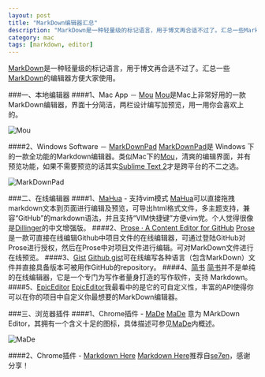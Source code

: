 ```yaml
---
layout: post
title: "MarkDown编辑器汇总"
description: "MarkDown是一种轻量级的标记语言，用于博文再合适不过了。汇总一些MarkDown的编辑器方便大家使用。"
category: mac
tags: [markdown, editor]
---
```

[MarkDown](http://markdown.tw/)是一种轻量级的标记语言，用于博文再合适不过了。汇总一些[MarkDown](http://markdown.tw/)的编辑器方便大家使用。

###一、本地编辑器
####1、Mac App － [Mou](http://mouapp.com/)
[Mou](http://mouapp.com/)是Mac上非常好用的一款MarkDown编辑器，界面十分简洁，两栏设计编写加预览，用一用你会喜欢上的。

![Mou](http://ww4.sinaimg.cn/mw690/713d9449jw1e4h6zdb2h9j20s60k60w5.jpg)

####2、Windows Software － [MarkDownPad](http://markdownpad.com/)
[MarkDownPad](http://markdownpad.com/)是 Windows 下的一款全功能的Markdown编辑器。类似Mac下的[Mou](http://mouapp.com/)，清爽的编辑界面，并有预览功能，如果不需要预览的话其实[Sublime Text 2](http://www.sublimetext.com/2)才是跨平台的不二之选。

![MarkDownPad](http://ww4.sinaimg.cn/mw690/713d9449jw1e4h7flnkhfj20q40ibn2a.jpg)

###二、在线编辑器
####1、[MaHua](http://mahua.jser.me/) - 支持vim模式
[MaHua](http://mahua.jser.me/)可以直接拖拽markdown文本到页面进行编辑及预览，可导出html格式文件，多主题支持，兼容“GitHub”的markdown语法，并且支持“VIM快捷键”方便vim党。个人觉得很像是[Dillinger](http://dillinger.io/)的中文增强版。
####2、[Prose · A Content Editor for GitHub](http://prose.io/)
[Prose](http://prose.io/)是一款可直接在线编辑Github中项目文件的在线编辑器，可通过登陆GitHub对Prose进行授权，然后在Prose中对项目文件进行编辑。可对MarkDown文件进行在线预览。
####3、[Gist](https://gist.github.com/)
[Github gist](https://gist.github.com/)可在线编写各种语言（包含MarkDown）文件并直接具备版本可被用作GitHub的repository。
####4、[简书](http://jianshu.io/)
[简书](http://jianshu.io/)并不是单纯的在线编辑器，它是一个专门为写作者量身打造的写作软件，支持 Markdown。
####5、[EpicEditor](http://epiceditor.com/)
[EpicEditor](http://epiceditor.com/)我最看中的是它的可自定义性，丰富的API使得你可以在你的项目中自定义你最想要的MarkDown编辑器。

###三、浏览器插件
####1、Chrome插件 - [MaDe](https://chrome.google.com/webstore/detail/made/oknndfeeopgpibecfjljjfanledpbkog)
[MaDe](https://chrome.google.com/webstore/detail/made/oknndfeeopgpibecfjljjfanledpbkog) 意为 MArkDown Editor，其拥有一个含义十足的图标，具体描述可参见[MaDe](https://chrome.google.com/webstore/detail/made/oknndfeeopgpibecfjljjfanledpbkog)内概述。

![MaDe](http://ww4.sinaimg.cn/mw690/713d9449jw1e4ha4j79qnj201e01ea9u.jpg)

####2、Chrome插件 - [Markdown Here](https://chrome.google.com/webstore/detail/markdown-here/elifhakcjgalahccnjkneoccemfahfoa)
[Markdown Here](https://chrome.google.com/webstore/detail/markdown-here/elifhakcjgalahccnjkneoccemfahfoa)推荐自[se7en](http://twitter.com/prime3721)，感谢分享！